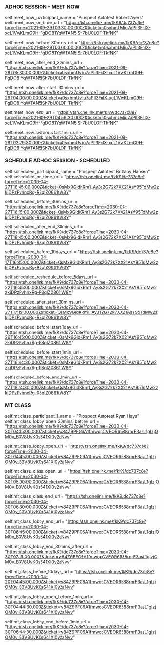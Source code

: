### ADHOC SESSION - MEET NOW ###
self.meet_now_participant_name = "Prospect Autotest Robert Ayers"
self.meet_now_on_time_url = "https://tsh.onelink.me/fkK9/dc737c8e?forceTime=2021-09-29T03:30:00.000Z&ticket=a0sxhmUvliu7aPIl3FnIX-xcL1VwKLmG9H-FgDO81YqWTAN5lSh7bU0LOF-TkfNK"

self.meet_now_before_30mins_url = "https://tsh.onelink.me/fkK9/dc737c8e?forceTime=2021-09-29T03:00:00.000Z&ticket=a0sxhmUvliu7aPIl3FnIX-xcL1VwKLmG9H-FgDO81YqWTAN5lSh7bU0LOF-TkfNK"

self.meet_now_after_end_30mins_url = "https://tsh.onelink.me/fkK9/dc737c8e?forceTime=2021-09-29T05:30:00.000Z&ticket=a0sxhmUvliu7aPIl3FnIX-xcL1VwKLmG9H-FgDO81YqWTAN5lSh7bU0LOF-TkfNK"

self.meet_now_after_start_30mins_url = "https://tsh.onelink.me/fkK9/dc737c8e?forceTime=2021-09-29T04:00:00.000Z&ticket=a0sxhmUvliu7aPIl3FnIX-xcL1VwKLmG9H-FgDO81YqWTAN5lSh7bU0LOF-TkfNK"

self.meet_now_end_url = "https://tsh.onelink.me/fkK9/dc737c8e?forceTime=2021-09-29T04:59:30.000Z&ticket=a0sxhmUvliu7aPIl3FnIX-xcL1VwKLmG9H-FgDO81YqWTAN5lSh7bU0LOF-TkfNK"

self.meet_now_before_start_1min_url = "https://tsh.onelink.me/fkK9/dc737c8e?forceTime=2021-09-29T03:29:30.000Z&ticket=a0sxhmUvliu7aPIl3FnIX-xcL1VwKLmG9H-FgDO81YqWTAN5lSh7bU0LOF-TkfNK"

  ### SCHEDULE ADHOC SESSION - SCHEDULED ###
  self.scheduled_participant_name = "Prospect Autotest Brittany Hansen"
  self.scheduled_on_time_url = "https://tsh.onelink.me/fkK9/dc737c8e?forceTime=2030-04-27T16:45:00.000Z&ticket=QsMx9GidKRm1_Ay3s2G72k7XX21AsY95TdMw2zkjDPzPvhnxRg-R8qlZ0861tW8Y"
  
  self.scheduled_before_30mins_url = "https://tsh.onelink.me/fkK9/dc737c8e?orceTime=2030-04-27T16:15:00.000Z&ticket=QsMx9GidKRm1_Ay3s2G72k7XX21AsY95TdMw2zkjDPzPvhnxRg-R8qlZ0861tW8Y"
  
  self.scheduled_after_end_30mins_url = "https://tsh.onelink.me/fkK9/dc737c8e?forceTime=2030-04-27T18:45:00.000Z&ticket=QsMx9GidKRm1_Ay3s2G72k7XX21AsY95TdMw2zkjDPzPvhnxRg-R8qlZ0861tW8Y"
  
  self.scheduled_before_10days_url = "https://tsh.onelink.me/fkK9/dc737c8e?forceTime=2030-04-17T16:45:00.000Z&ticket=QsMx9GidKRm1_Ay3s2G72k7XX21AsY95TdMw2zkjDPzPvhnxRg-R8qlZ0861tW8Y"
  
  self.scheduled_reshedule_before_5days_url = "https://tsh.onelink.me/fkK9/dc737c8e?forceTime=2030-04-22T16:45:00.000Z&ticket=QsMx9GidKRm1_Ay3s2G72k7XX21AsY95TdMw2zkjDPzPvhnxRg-R8qlZ0861tW8Y"
  
  self.scheduled_after_start_30mins_url = "https://tsh.onelink.me/fkK9/dc737c8e?forceTime=2030-04-27T17:15:00.000Z&ticket=QsMx9GidKRm1_Ay3s2G72k7XX21AsY95TdMw2zkjDPzPvhnxRg-R8qlZ0861tW8Y"
  
  self.scheduled_before_start_1day_url = "https://tsh.onelink.me/fkK9/dc737c8e?forceTime=2030-04-26T16:45:00.000Z&ticket=QsMx9GidKRm1_Ay3s2G72k7XX21AsY95TdMw2zkjDPzPvhnxRg-R8qlZ0861tW8Y"
  
  self.scheduled_before_start_1min_url = "https://tsh.onelink.me/fkK9/dc737c8e?forceTime=2030-04-27T16:44:30.000Z&ticket=QsMx9GidKRm1_Ay3s2G72k7XX21AsY95TdMw2zkjDPzPvhnxRg-R8qlZ0861tW8Y"
  
  self.scheduled_before_end_1min_url = "https://tsh.onelink.me/fkK9/dc737c8e?forceTime=2030-04-27T18:14:30.000Z&ticket=QsMx9GidKRm1_Ay3s2G72k7XX21AsY95TdMw2zkjDPzPvhnxRg-R8qlZ0861tW8Y"
  
  ### MT CLASS ###
  self.mt_class_participant_1_name = "Prospect Autotest Ryan Hays"
  self.mt_class_lobby_open_30mins_before_url = "https://tsh.onelink.me/fkK9/dc737c8e?forceTime=2030-04-30T04:15:00.000Z&ticket=w84Z9PFG6A1fmwopCVEOR6588rnrF3asL1gIzjOM0v_B3V8UvK0s641XI0y2aNvv"
  
  self.mt_class_lobby_open_url = "https://tsh.onelink.me/fkK9/dc737c8e?forceTime=2030-04-30T04:45:00.000Z&ticket=w84Z9PFG6A1fmwopCVEOR6588rnrF3asL1gIzjOM0v_B3V8UvK0s641XI0y2aNvv"
  
  self.mt_class_class_open_url = "https://tsh.onelink.me/fkK9/dc737c8e?forceTime=2030-04-30T05:00:00.000Z&ticket=w84Z9PFG6A1fmwopCVEOR6588rnrF3asL1gIzjOM0v_B3V8UvK0s641XI0y2aNvv"
  
  self.mt_class_class_end_url = "https://tsh.onelink.me/fkK9/dc737c8e?forceTime=2030-04-30T06:30:00.000Z&ticket=w84Z9PFG6A1fmwopCVEOR6588rnrF3asL1gIzjOM0v_B3V8UvK0s641XI0y2aNvv"
  
  self.mt_class_lobby_end_url = "https://tsh.onelink.me/fkK9/dc737c8e?forceTime=2030-04-30T06:45:00.000Z&ticket=w84Z9PFG6A1fmwopCVEOR6588rnrF3asL1gIzjOM0v_B3V8UvK0s641XI0y2aNvv"
  
  self.mt_class_lobby_end_30mins_after_url = "https://tsh.onelink.me/fkK9/dc737c8e?forceTime=2030-04-30T07:15:00.000Z&ticket=w84Z9PFG6A1fmwopCVEOR6588rnrF3asL1gIzjOM0v_B3V8UvK0s641XI0y2aNvv"
  
  self.mt_class_before_10days_url = "https://tsh.onelink.me/fkK9/dc737c8e?forceTime=2030-04-20T04:45:00.000Z&ticket=w84Z9PFG6A1fmwopCVEOR6588rnrF3asL1gIzjOM0v_B3V8UvK0s641XI0y2aNvv"
  
  self.mt_class_lobby_open_before_1min_url = "https://tsh.onelink.me/fkK9/dc737c8e?forceTime=2030-04-30T04:44:30.000Z&ticket=w84Z9PFG6A1fmwopCVEOR6588rnrF3asL1gIzjOM0v_B3V8UvK0s641XI0y2aNvv"
  
  self.mt_class_lobby_end_before_1min_url = "https://tsh.onelink.me/fkK9/dc737c8e?forceTime=2030-04-30T06:44:30.000Z&ticket=w84Z9PFG6A1fmwopCVEOR6588rnrF3asL1gIzjOM0v_B3V8UvK0s641XI0y2aNvv"
